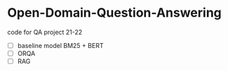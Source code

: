 # Open-Domain-Question-Answering
code for QA project 21-22
- [ ] baseline model BM25 + BERT
- [ ] ORQA
- [ ] RAG
